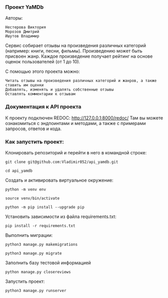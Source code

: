 ### Проект YaMDb 

Авторы:

    Нестерова Виктория
    Морозов Дмитрий
    Ишутов Владимир


Сервис собирает отзывы на произведения различных категорий (например: книги, песни, фильмы). Произведению может быть присвоен жанр. Каждое произведение получает рейтинг на основе оценок пользователей (от 1 до 10).


С помощью этого проекта можно:

    Читать отзывы на произведения различных категорий и жанров, а также ставить им оценки
    Добавлять, изменять и удалять собственные отзывы
    Оставлять комментарии к отзывам


### Документация к API проекта

К проекту подключен REDOC: http://127.0.0.1:8000/redoc/
Там вы можете ознакомиться с эндпоинтами и методами, а также с примерами запросов, ответов и кода.
 

### Как запустить проект:

Клонировать репозиторий и перейти в него в командной строке:

```
git clone git@github.com:Vladimir052/api_yamdb.git
```

```
cd api_yamdb
```

Cоздать и активировать виртуальное окружение:

```
python -m venv env
```

```
source venv/bin/activate
```

```
python -m pip install --upgrade pip
```

Установить зависимости из файла requirements.txt:

```
pip install -r requirements.txt
```

Выполнить миграции:

```
python3 manage.py makemigrations
```

```
python3 manage.py migrate
```

Заполнить базу тестовой информацией

```
python manage.py closereviews
```

Запустить проект:

```
python3 manage.py runserver
```
